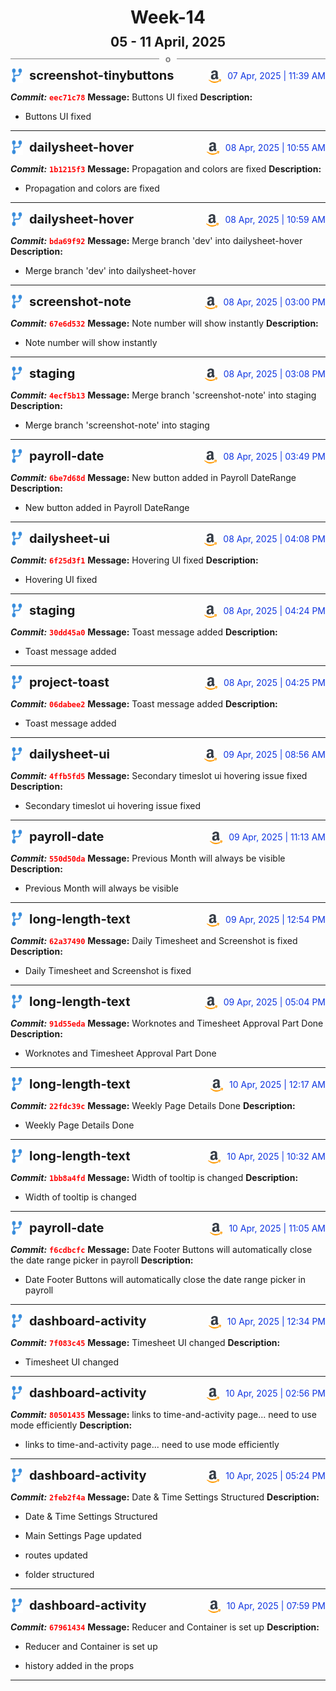 <h1 style="text-align:center; margin-bottom:10px">Week-14</h1>
<h2 style="text-align:center; margin:0px">05 - 11 April, 2025</h2>
<div style="display: flex; align-items: center; justify-content: center;">
  <hr style="flex: 1; background-color: gray;" />
  <span style="padding: 0 10px;font-weight:bold; color:gray">o</span>
  <hr style="flex: 1; background-color: gray;" />
</div>

<div style="display: flex; justify-content: space-between; align-items:end;">
  <div style="display:flex">
      <img src="../assets/branch.svg" alt="GitHub Logo"  style="width:20px; margin:0 10px 0 0">
      <h3 style="margin: 0; padding:0; font-weight: bold; font-size:20px;">screenshot-tinybuttons</h3>
  </div>
  <div style="display:flex">
  <img src="../assets/amazon.svg" alt="Amazon Logo" style="width:20px">
    <span style="color:rgb(16, 54, 226); text-align: right; margin:0 0 0 10px; padding:0px;">07 Apr, 2025 | 11:39 AM</span>
  </div>
</div>

**_Commit:_** <code style="color: red; font-weight: bold;">eec71c78</code>
**Message:** Buttons UI fixed
**Description:**
- Buttons UI fixed
---
<div style="display: flex; justify-content: space-between; align-items:end;">
  <div style="display:flex">
      <img src="../assets/branch.svg" alt="GitHub Logo"  style="width:20px; margin:0 10px 0 0">
      <h3 style="margin: 0; padding:0; font-weight: bold; font-size:20px;">dailysheet-hover</h3>
  </div>
  <div style="display:flex">
  <img src="../assets/amazon.svg" alt="Amazon Logo" style="width:20px">
    <span style="color:rgb(16, 54, 226); text-align: right; margin:0 0 0 10px; padding:0px;">08 Apr, 2025 | 10:55 AM</span>
  </div>
</div>

**_Commit:_** <code style="color: red; font-weight: bold;">1b1215f3</code>
**Message:** Propagation and colors are fixed
**Description:**
- Propagation and colors are fixed
---
<div style="display: flex; justify-content: space-between; align-items:end;">
  <div style="display:flex">
      <img src="../assets/branch.svg" alt="GitHub Logo"  style="width:20px; margin:0 10px 0 0">
      <h3 style="margin: 0; padding:0; font-weight: bold; font-size:20px;">dailysheet-hover</h3>
  </div>
  <div style="display:flex">
  <img src="../assets/amazon.svg" alt="Amazon Logo" style="width:20px">
    <span style="color:rgb(16, 54, 226); text-align: right; margin:0 0 0 10px; padding:0px;">08 Apr, 2025 | 10:59 AM</span>
  </div>
</div>

**_Commit:_** <code style="color: red; font-weight: bold;">bda69f92</code>
**Message:** Merge branch 'dev' into dailysheet-hover
**Description:**
- Merge branch 'dev' into dailysheet-hover
---
<div style="display: flex; justify-content: space-between; align-items:end;">
  <div style="display:flex">
      <img src="../assets/branch.svg" alt="GitHub Logo"  style="width:20px; margin:0 10px 0 0">
      <h3 style="margin: 0; padding:0; font-weight: bold; font-size:20px;">screenshot-note</h3>
  </div>
  <div style="display:flex">
  <img src="../assets/amazon.svg" alt="Amazon Logo" style="width:20px">
    <span style="color:rgb(16, 54, 226); text-align: right; margin:0 0 0 10px; padding:0px;">08 Apr, 2025 | 03:00 PM</span>
  </div>
</div>

**_Commit:_** <code style="color: red; font-weight: bold;">67e6d532</code>
**Message:** Note number will show instantly
**Description:**
- Note number will show instantly
---
<div style="display: flex; justify-content: space-between; align-items:end;">
  <div style="display:flex">
      <img src="../assets/branch.svg" alt="GitHub Logo"  style="width:20px; margin:0 10px 0 0">
      <h3 style="margin: 0; padding:0; font-weight: bold; font-size:20px;">staging</h3>
  </div>
  <div style="display:flex">
  <img src="../assets/amazon.svg" alt="Amazon Logo" style="width:20px">
    <span style="color:rgb(16, 54, 226); text-align: right; margin:0 0 0 10px; padding:0px;">08 Apr, 2025 | 03:08 PM</span>
  </div>
</div>

**_Commit:_** <code style="color: red; font-weight: bold;">4ecf5b13</code>
**Message:** Merge branch 'screenshot-note' into staging
**Description:**
- Merge branch 'screenshot-note' into staging
---
<div style="display: flex; justify-content: space-between; align-items:end;">
  <div style="display:flex">
      <img src="../assets/branch.svg" alt="GitHub Logo"  style="width:20px; margin:0 10px 0 0">
      <h3 style="margin: 0; padding:0; font-weight: bold; font-size:20px;">payroll-date</h3>
  </div>
  <div style="display:flex">
  <img src="../assets/amazon.svg" alt="Amazon Logo" style="width:20px">
    <span style="color:rgb(16, 54, 226); text-align: right; margin:0 0 0 10px; padding:0px;">08 Apr, 2025 | 03:49 PM</span>
  </div>
</div>

**_Commit:_** <code style="color: red; font-weight: bold;">6be7d68d</code>
**Message:** New button added in Payroll DateRange
**Description:**
- New button added in Payroll DateRange
---
<div style="display: flex; justify-content: space-between; align-items:end;">
  <div style="display:flex">
      <img src="../assets/branch.svg" alt="GitHub Logo"  style="width:20px; margin:0 10px 0 0">
      <h3 style="margin: 0; padding:0; font-weight: bold; font-size:20px;">dailysheet-ui</h3>
  </div>
  <div style="display:flex">
  <img src="../assets/amazon.svg" alt="Amazon Logo" style="width:20px">
    <span style="color:rgb(16, 54, 226); text-align: right; margin:0 0 0 10px; padding:0px;">08 Apr, 2025 | 04:08 PM</span>
  </div>
</div>

**_Commit:_** <code style="color: red; font-weight: bold;">6f25d3f1</code>
**Message:** Hovering UI fixed
**Description:**
- Hovering UI fixed
---
<div style="display: flex; justify-content: space-between; align-items:end;">
  <div style="display:flex">
      <img src="../assets/branch.svg" alt="GitHub Logo"  style="width:20px; margin:0 10px 0 0">
      <h3 style="margin: 0; padding:0; font-weight: bold; font-size:20px;">staging</h3>
  </div>
  <div style="display:flex">
  <img src="../assets/amazon.svg" alt="Amazon Logo" style="width:20px">
    <span style="color:rgb(16, 54, 226); text-align: right; margin:0 0 0 10px; padding:0px;">08 Apr, 2025 | 04:24 PM</span>
  </div>
</div>

**_Commit:_** <code style="color: red; font-weight: bold;">30dd45a0</code>
**Message:** Toast message added
**Description:**
- Toast message added
---
<div style="display: flex; justify-content: space-between; align-items:end;">
  <div style="display:flex">
      <img src="../assets/branch.svg" alt="GitHub Logo"  style="width:20px; margin:0 10px 0 0">
      <h3 style="margin: 0; padding:0; font-weight: bold; font-size:20px;">project-toast</h3>
  </div>
  <div style="display:flex">
  <img src="../assets/amazon.svg" alt="Amazon Logo" style="width:20px">
    <span style="color:rgb(16, 54, 226); text-align: right; margin:0 0 0 10px; padding:0px;">08 Apr, 2025 | 04:25 PM</span>
  </div>
</div>

**_Commit:_** <code style="color: red; font-weight: bold;">06dabee2</code>
**Message:** Toast message added
**Description:**
- Toast message added
---
<div style="display: flex; justify-content: space-between; align-items:end;">
  <div style="display:flex">
      <img src="../assets/branch.svg" alt="GitHub Logo"  style="width:20px; margin:0 10px 0 0">
      <h3 style="margin: 0; padding:0; font-weight: bold; font-size:20px;">dailysheet-ui</h3>
  </div>
  <div style="display:flex">
  <img src="../assets/amazon.svg" alt="Amazon Logo" style="width:20px">
    <span style="color:rgb(16, 54, 226); text-align: right; margin:0 0 0 10px; padding:0px;">09 Apr, 2025 | 08:56 AM</span>
  </div>
</div>

**_Commit:_** <code style="color: red; font-weight: bold;">4ffb5fd5</code>
**Message:** Secondary timeslot ui hovering issue fixed
**Description:**
- Secondary timeslot ui hovering issue fixed
---
<div style="display: flex; justify-content: space-between; align-items:end;">
  <div style="display:flex">
      <img src="../assets/branch.svg" alt="GitHub Logo"  style="width:20px; margin:0 10px 0 0">
      <h3 style="margin: 0; padding:0; font-weight: bold; font-size:20px;">payroll-date</h3>
  </div>
  <div style="display:flex">
  <img src="../assets/amazon.svg" alt="Amazon Logo" style="width:20px">
    <span style="color:rgb(16, 54, 226); text-align: right; margin:0 0 0 10px; padding:0px;">09 Apr, 2025 | 11:13 AM</span>
  </div>
</div>

**_Commit:_** <code style="color: red; font-weight: bold;">550d50da</code>
**Message:** Previous Month will always be visible
**Description:**
- Previous Month will always be visible
---
<div style="display: flex; justify-content: space-between; align-items:end;">
  <div style="display:flex">
      <img src="../assets/branch.svg" alt="GitHub Logo"  style="width:20px; margin:0 10px 0 0">
      <h3 style="margin: 0; padding:0; font-weight: bold; font-size:20px;">long-length-text</h3>
  </div>
  <div style="display:flex">
  <img src="../assets/amazon.svg" alt="Amazon Logo" style="width:20px">
    <span style="color:rgb(16, 54, 226); text-align: right; margin:0 0 0 10px; padding:0px;">09 Apr, 2025 | 12:54 PM</span>
  </div>
</div>

**_Commit:_** <code style="color: red; font-weight: bold;">62a37490</code>
**Message:** Daily Timesheet and Screenshot is fixed
**Description:**
- Daily Timesheet and Screenshot is fixed
---
<div style="display: flex; justify-content: space-between; align-items:end;">
  <div style="display:flex">
      <img src="../assets/branch.svg" alt="GitHub Logo"  style="width:20px; margin:0 10px 0 0">
      <h3 style="margin: 0; padding:0; font-weight: bold; font-size:20px;">long-length-text</h3>
  </div>
  <div style="display:flex">
  <img src="../assets/amazon.svg" alt="Amazon Logo" style="width:20px">
    <span style="color:rgb(16, 54, 226); text-align: right; margin:0 0 0 10px; padding:0px;">09 Apr, 2025 | 05:04 PM</span>
  </div>
</div>

**_Commit:_** <code style="color: red; font-weight: bold;">91d55eda</code>
**Message:** Worknotes and Timesheet Approval Part Done
**Description:**
- Worknotes and Timesheet Approval Part Done
---
<div style="display: flex; justify-content: space-between; align-items:end;">
  <div style="display:flex">
      <img src="../assets/branch.svg" alt="GitHub Logo"  style="width:20px; margin:0 10px 0 0">
      <h3 style="margin: 0; padding:0; font-weight: bold; font-size:20px;">long-length-text</h3>
  </div>
  <div style="display:flex">
  <img src="../assets/amazon.svg" alt="Amazon Logo" style="width:20px">
    <span style="color:rgb(16, 54, 226); text-align: right; margin:0 0 0 10px; padding:0px;">10 Apr, 2025 | 12:17 AM</span>
  </div>
</div>

**_Commit:_** <code style="color: red; font-weight: bold;">22fdc39c</code>
**Message:** Weekly Page Details Done
**Description:**
- Weekly Page Details Done
---
<div style="display: flex; justify-content: space-between; align-items:end;">
  <div style="display:flex">
      <img src="../assets/branch.svg" alt="GitHub Logo"  style="width:20px; margin:0 10px 0 0">
      <h3 style="margin: 0; padding:0; font-weight: bold; font-size:20px;">long-length-text</h3>
  </div>
  <div style="display:flex">
  <img src="../assets/amazon.svg" alt="Amazon Logo" style="width:20px">
    <span style="color:rgb(16, 54, 226); text-align: right; margin:0 0 0 10px; padding:0px;">10 Apr, 2025 | 10:32 AM</span>
  </div>
</div>

**_Commit:_** <code style="color: red; font-weight: bold;">1bb8a4fd</code>
**Message:** Width of tooltip is changed
**Description:**
- Width of tooltip is changed
---
<div style="display: flex; justify-content: space-between; align-items:end;">
  <div style="display:flex">
      <img src="../assets/branch.svg" alt="GitHub Logo"  style="width:20px; margin:0 10px 0 0">
      <h3 style="margin: 0; padding:0; font-weight: bold; font-size:20px;">payroll-date</h3>
  </div>
  <div style="display:flex">
  <img src="../assets/amazon.svg" alt="Amazon Logo" style="width:20px">
    <span style="color:rgb(16, 54, 226); text-align: right; margin:0 0 0 10px; padding:0px;">10 Apr, 2025 | 11:05 AM</span>
  </div>
</div>

**_Commit:_** <code style="color: red; font-weight: bold;">f6cdbcfc</code>
**Message:** Date Footer Buttons will automatically close the date range picker in payroll
**Description:**
- Date Footer Buttons will automatically close the date range picker in payroll
---
<div style="display: flex; justify-content: space-between; align-items:end;">
  <div style="display:flex">
      <img src="../assets/branch.svg" alt="GitHub Logo"  style="width:20px; margin:0 10px 0 0">
      <h3 style="margin: 0; padding:0; font-weight: bold; font-size:20px;">dashboard-activity</h3>
  </div>
  <div style="display:flex">
  <img src="../assets/amazon.svg" alt="Amazon Logo" style="width:20px">
    <span style="color:rgb(16, 54, 226); text-align: right; margin:0 0 0 10px; padding:0px;">10 Apr, 2025 | 12:34 PM</span>
  </div>
</div>

**_Commit:_** <code style="color: red; font-weight: bold;">7f083c45</code>
**Message:** Timesheet UI changed
**Description:**
- Timesheet UI changed
---
<div style="display: flex; justify-content: space-between; align-items:end;">
  <div style="display:flex">
      <img src="../assets/branch.svg" alt="GitHub Logo"  style="width:20px; margin:0 10px 0 0">
      <h3 style="margin: 0; padding:0; font-weight: bold; font-size:20px;">dashboard-activity</h3>
  </div>
  <div style="display:flex">
  <img src="../assets/amazon.svg" alt="Amazon Logo" style="width:20px">
    <span style="color:rgb(16, 54, 226); text-align: right; margin:0 0 0 10px; padding:0px;">10 Apr, 2025 | 02:56 PM</span>
  </div>
</div>

**_Commit:_** <code style="color: red; font-weight: bold;">80501435</code>
**Message:** links to time-and-activity page... need to use mode efficiently
**Description:**
- links to time-and-activity page... need to use mode efficiently
---
<div style="display: flex; justify-content: space-between; align-items:end;">
  <div style="display:flex">
      <img src="../assets/branch.svg" alt="GitHub Logo"  style="width:20px; margin:0 10px 0 0">
      <h3 style="margin: 0; padding:0; font-weight: bold; font-size:20px;">dashboard-activity</h3>
  </div>
  <div style="display:flex">
  <img src="../assets/amazon.svg" alt="Amazon Logo" style="width:20px">
    <span style="color:rgb(16, 54, 226); text-align: right; margin:0 0 0 10px; padding:0px;">10 Apr, 2025 | 05:24 PM</span>
  </div>
</div>

**_Commit:_** <code style="color: red; font-weight: bold;">2feb2f4a</code>
**Message:** Date & Time Settings Structured
**Description:**
- Date & Time Settings Structured

- Main Settings Page updated
- routes updated
- folder structured
---
<div style="display: flex; justify-content: space-between; align-items:end;">
  <div style="display:flex">
      <img src="../assets/branch.svg" alt="GitHub Logo"  style="width:20px; margin:0 10px 0 0">
      <h3 style="margin: 0; padding:0; font-weight: bold; font-size:20px;">dashboard-activity</h3>
  </div>
  <div style="display:flex">
  <img src="../assets/amazon.svg" alt="Amazon Logo" style="width:20px">
    <span style="color:rgb(16, 54, 226); text-align: right; margin:0 0 0 10px; padding:0px;">10 Apr, 2025 | 07:59 PM</span>
  </div>
</div>

**_Commit:_** <code style="color: red; font-weight: bold;">67961434</code>
**Message:** Reducer and Container is set up
**Description:**
- Reducer and Container is set up

- history added in the props
---
